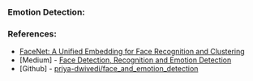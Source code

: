 ### Emotion Detection:





### References: 

- [FaceNet: A Unified Embedding for Face Recognition and Clustering](https://arxiv.org/abs/1503.03832)
- [Medium] - [Face Detection, Recognition and Emotion Detection](https://towardsdatascience.com/face-detection-recognition-and-emotion-detection-in-8-lines-of-code-b2ce32d4d5de)
- [Github] - [priya-dwivedi/face_and_emotion_detection](https://github.com/priya-dwivedi/face_and_emotion_detection)
